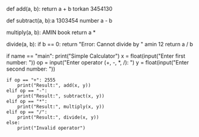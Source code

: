 def add(a, b):
    return a + b torkan  3454130

def subtract(a, b):a 1303454 number 
     a - b

 multiply(a, b): AMIN book
    return a *

 divide(a, b):
    if b == 0:
        return "Error: Cannot divide by "  amin 12
    return a / b 

if name == "main":
    print("Simple Calculator")
    x = float(input("Enter first number: "))
    op = input("Enter operator (+, -, *, /): ")
    y = float(input("Enter second number: "))

    if op == "+": 2555
        print("Result:", add(x, y))
    elif op == "-":
        print("Result:", subtract(x, y))
    elif op == "*":
        print("Result:", multiply(x, y))
    elif op == "/":
        print("Result:", divide(x, y))
    else:
        print("Invalid operator")
